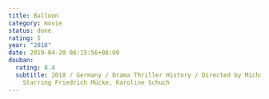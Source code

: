 ```yaml
---
title: Balloon
category: movie
status: done
rating: 5
year: "2018"
date: 2019-04-20 06:15:56+08:00
douban:
  rating: 8.4
  subtitle: 2018 / Germany / Drama Thriller History / Directed by Michael Herbig /
    Starring Friedrich Mücke, Karoline Schuch
---
```



